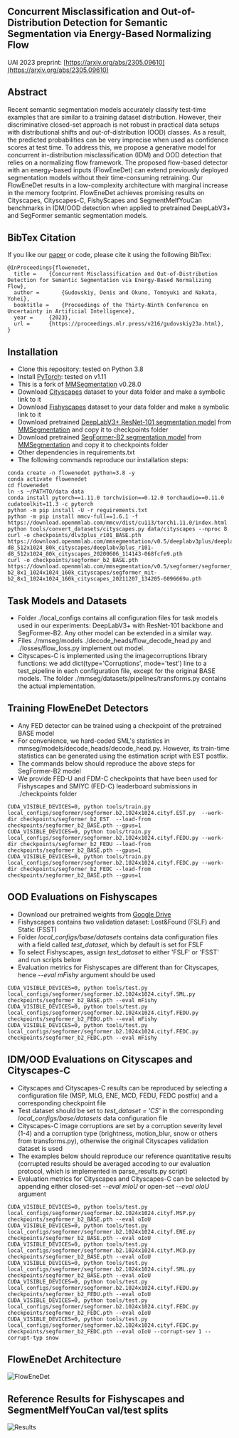 ## Concurrent Misclassification and Out-of-Distribution Detection for Semantic Segmentation via Energy-Based Normalizing Flow
UAI 2023 preprint: [https://arxiv.org/abs/2305.09610](https://arxiv.org/abs/2305.09610)

## Abstract
Recent semantic segmentation models accurately classify test-time examples that are similar to a training dataset distribution. However, their discriminative closed-set approach is not robust in practical data setups with distributional shifts and out-of-distribution (OOD) classes. As a result, the predicted probabilities can be very imprecise when used as confidence scores at test time. To address this, we propose a generative model for concurrent in-distribution misclassification (IDM) and OOD detection that relies on a normalizing flow framework. The proposed flow-based detector with an energy-based inputs (FlowEneDet) can extend previously deployed segmentation models without their time-consuming retraining. Our FlowEneDet results in a low-complexity architecture with marginal increase in the memory footprint. FlowEneDet achieves promising results on Cityscapes, Cityscapes-C, FishyScapes and SegmentMeIfYouCan benchmarks in IDM/OOD detection when applied to pretrained DeepLabV3+ and SegFormer semantic segmentation models.

## BibTex Citation
If you like our [paper](https://arxiv.org/abs/2305.09610) or code, please cite it using the following BibTex:
```
@InProceedings{flowenedet,
  title = 	 {Concurrent Misclassification and Out-of-Distribution Detection for Semantic Segmentation via Energy-Based Normalizing Flow},
  author =       {Gudovskiy, Denis and Okuno, Tomoyuki and Nakata, Yohei},
  booktitle = 	 {Proceedings of the Thirty-Ninth Conference on Uncertainty in Artificial Intelligence},
  year = 	 {2023},
  url = 	 {https://proceedings.mlr.press/v216/gudovskiy23a.html},
}
```

## Installation
- Clone this repository: tested on Python 3.8
- Install [PyTorch](http://pytorch.org/): tested on v1.11
- This is a fork of [MMSegmentation](https://github.com/open-mmlab/mmsegmentation) v0.28.0
- Download [Cityscapes](https://www.cityscapes-dataset.com/) dataset to your data folder and make a symbolic link to it
- Download [Fishyscapes](https://fishyscapes.com/dataset) dataset to your data folder and make a symbolic link to it
- Download pretrained [DeepLabV3+ ResNet-101 segmentation model](https://download.openmmlab.com/mmsegmentation/v0.5/deeplabv3plus/deeplabv3plus_r101-d8_512x1024_80k_cityscapes/deeplabv3plus_r101-d8_512x1024_80k_cityscapes_20200606_114143-068fcfe9.pth) from [MMSegmentation](https://github.com/open-mmlab/mmsegmentation/tree/master/configs/deeplabv3plus) and copy it to checkpoints folder
- Download pretrained [SegFormer-B2 segmentation model](https://download.openmmlab.com/mmsegmentation/v0.5/segformer/segformer_mit-b2_8x1_1024x1024_160k_cityscapes/segformer_mit-b2_8x1_1024x1024_160k_cityscapes_20211207_134205-6096669a.pth) from [MMSegmentation](https://github.com/open-mmlab/mmsegmentation/tree/master/configs/segformer) and copy it to checkpoints folder
- Other dependencies in requirements.txt
- The following commands reproduce our installation steps:

```
conda create -n flowenedet python=3.8 -y
conda activate flowenedet
cd flowenedet
ln -s ~/PATHTO/data data
conda install pytorch==1.11.0 torchvision==0.12.0 torchaudio==0.11.0 cudatoolkit=11.3 -c pytorch
python -m pip install -U -r requirements.txt
python -m pip install mmcv-full==1.6.1 -f https://download.openmmlab.com/mmcv/dist/cu113/torch1.11.0/index.html
python tools/convert_datasets/cityscapes.py data/cityscapes --nproc 8
curl -o checkpoints/dlv3plus_r101_BASE.pth https://download.openmmlab.com/mmsegmentation/v0.5/deeplabv3plus/deeplabv3plus_r101-d8_512x1024_80k_cityscapes/deeplabv3plus_r101-d8_512x1024_80k_cityscapes_20200606_114143-068fcfe9.pth
curl -o checkpoints/segformer_b2_BASE.pth https://download.openmmlab.com/mmsegmentation/v0.5/segformer/segformer_mit-b2_8x1_1024x1024_160k_cityscapes/segformer_mit-b2_8x1_1024x1024_160k_cityscapes_20211207_134205-6096669a.pth
```

## Task Models and Datasets
- Folder ./local_configs contains all configuration files for task models used in our experiments: DeepLabV3+ with ResNet-101 backbone and SegFormer-B2. Any other model can be extended in a similar way.
- Files ./mmseg/models ./decode_heads/flow_decode_head.py and ./losses/flow_loss.py implement out model.
- Cityscapes-C is implemented using the imagecorruptions library functions: we add dict(type='Corruptions', mode='test') line to a test_pipeline in each configuration file, except for the original BASE models. The folder ./mmseg/datasets/pipelines/transforms.py contains the actual implementation.

## Training FlowEneDet Detectors
- Any FED detector can be trained using a checkpoint of the pretrained BASE model
- For convenience, we hard-coded SML's statistics in mmseg/models/decode_heads/decode_head.py. However, its train-time statistics can be generated using the estimation script with EST postfix.
- The commands below should reproduce the above steps for SegFormer-B2 model
- We provide FED-U and FDM-C checkpoints that have been used for Fishyscapes and SMIYC (FED-C) leaderboard submissions in ./checkpoints folder

```
CUDA_VISIBLE_DEVICES=0, python tools/train.py local_configs/segformer/segformer.b2.1024x1024.cityf.EST.py  --work-dir checkpoints/segformer_b2_EST  --load-from checkpoints/segformer_b2_BASE.pth --gpus=1
CUDA_VISIBLE_DEVICES=0, python tools/train.py local_configs/segformer/segformer.b2.1024x1024.cityf.FEDU.py --work-dir checkpoints/segformer_b2_FEDU --load-from checkpoints/segformer_b2_BASE.pth --gpus=1
CUDA_VISIBLE_DEVICES=0, python tools/train.py local_configs/segformer/segformer.b2.1024x1024.cityf.FEDC.py --work-dir checkpoints/segformer_b2_FEDC --load-from checkpoints/segformer_b2_BASE.pth --gpus=1
```

## OOD Evaluations on Fishyscapes
- Download our pretrained weights from [Google Drive](https://drive.google.com/drive/folders/1FbPBZ99vYYYPim6HaXwtXavXMib-d0La?usp=sharing)
- Fishyscapes contains two validation dataset: Lost&Found (FSLF) and Static (FSST)
- Folder *local_configs/_base_/datasets* contains data configuration files with a field called *test_dataset*, which by default is set for FSLF
- To select Fishyscapes, assign *test_dataset* to either 'FSLF' or 'FSST' and run scripts below
- Evaluation metrics for Fishyscapes are different than for Cityscapes, hence *--eval mFishy* argument should be used

```
CUDA_VISIBLE_DEVICES=0, python tools/test.py local_configs/segformer/segformer.b2.1024x1024.cityf.SML.py  checkpoints/segformer_b2_BASE.pth --eval mFishy
CUDA_VISIBLE_DEVICES=0, python tools/test.py local_configs/segformer/segformer.b2.1024x1024.cityf.FEDU.py checkpoints/segformer_b2_FEDU.pth --eval mFishy
CUDA_VISIBLE_DEVICES=0, python tools/test.py local_configs/segformer/segformer.b2.1024x1024.cityf.FEDC.py checkpoints/segformer_b2_FEDC.pth --eval mFishy
```

## IDM/OOD Evaluations on Cityscapes and Cityscapes-C
- Cityscapes and Cityscapes-C results can be reproduced by selecting a configuration file (MSP, MLG, ENE, MCD, FEDU, FEDC postfix) and a corresponding checkpoint file
- Test dataset should be set to *test_dataset = 'CS'* in the corresponding *local_configs/_base_/datasets* data configuration file
- Cityscapes-C image corruptions are set by a corruption severity level (1-4) and a corruption type (brightness, motion_blur, snow or others from transforms.py), otherwise the original Cityscapes validation dataset is used
- The examples below should reproduce our reference quantitative results (corrupted results should be averaged accoding to our evaluation protocol, which is implemented in parse_results.py script)
- Evaluation metrics for Cityscapes and Cityscapes-C can be selected by appending either closed-set *--eval mIoU* or open-set *--eval oIoU* argument
```
CUDA_VISIBLE_DEVICES=0, python tools/test.py local_configs/segformer/segformer.b2.1024x1024.cityf.MSP.py  checkpoints/segformer_b2_BASE.pth --eval oIoU
CUDA_VISIBLE_DEVICES=0, python tools/test.py local_configs/segformer/segformer.b2.1024x1024.cityf.ENE.py  checkpoints/segformer_b2_BASE.pth --eval oIoU
CUDA_VISIBLE_DEVICES=0, python tools/test.py local_configs/segformer/segformer.b2.1024x1024.cityf.MCD.py  checkpoints/segformer_b2_BASE.pth --eval oIoU
CUDA_VISIBLE_DEVICES=0, python tools/test.py local_configs/segformer/segformer.b2.1024x1024.cityf.SML.py  checkpoints/segformer_b2_BASE.pth --eval oIoU
CUDA_VISIBLE_DEVICES=0, python tools/test.py local_configs/segformer/segformer.b2.1024x1024.cityf.FEDU.py checkpoints/segformer_b2_FEDU.pth --eval oIoU
CUDA_VISIBLE_DEVICES=0, python tools/test.py local_configs/segformer/segformer.b2.1024x1024.cityf.FEDC.py checkpoints/segformer_b2_FEDC.pth --eval oIoU
CUDA_VISIBLE_DEVICES=0, python tools/test.py local_configs/segformer/segformer.b2.1024x1024.cityf.FEDC.py checkpoints/segformer_b2_FEDC.pth --eval oIoU --corrupt-sev 1 --corrupt-typ snow
```

## FlowEneDet Architecture
![FlowEneDet](./images/fig-fed.svg)

## Reference Results for Fishyscapes and SegmentMeIfYouCan val/test splits
![Results](./images/fig-tables.svg)
